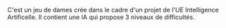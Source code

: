 C'est un jeu de dames crée dans le cadre d'un projet de l'UE Intelligence Artificelle. Il contient une IA qui propose 3 niveaux de difficultés. 